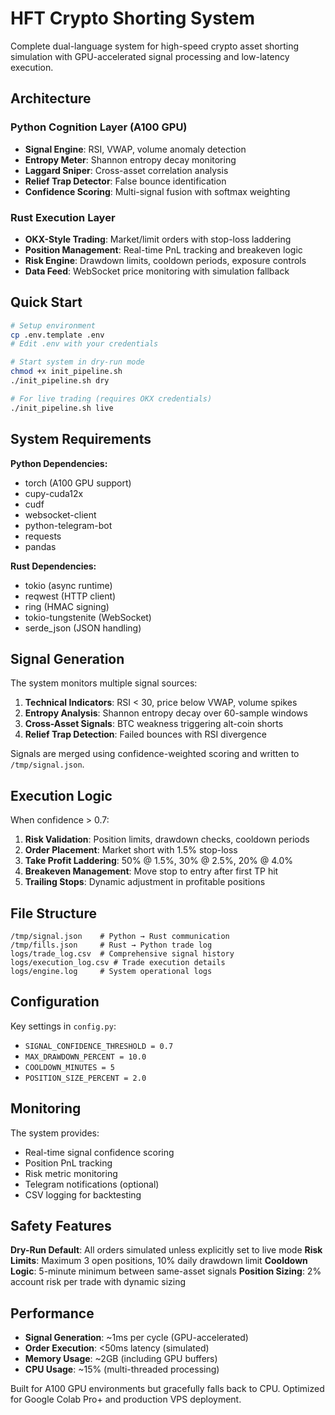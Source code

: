 # HFT Crypto Shorting System

Complete dual-language system for high-speed crypto asset shorting simulation with GPU-accelerated signal processing and low-latency execution.

## Architecture

### Python Cognition Layer (A100 GPU)
- **Signal Engine**: RSI, VWAP, volume anomaly detection
- **Entropy Meter**: Shannon entropy decay monitoring  
- **Laggard Sniper**: Cross-asset correlation analysis
- **Relief Trap Detector**: False bounce identification
- **Confidence Scoring**: Multi-signal fusion with softmax weighting

### Rust Execution Layer
- **OKX-Style Trading**: Market/limit orders with stop-loss laddering
- **Position Management**: Real-time PnL tracking and breakeven logic
- **Risk Engine**: Drawdown limits, cooldown periods, exposure controls
- **Data Feed**: WebSocket price monitoring with simulation fallback

## Quick Start

```bash
# Setup environment
cp .env.template .env
# Edit .env with your credentials

# Start system in dry-run mode
chmod +x init_pipeline.sh
./init_pipeline.sh dry

# For live trading (requires OKX credentials)
./init_pipeline.sh live
```

## System Requirements

**Python Dependencies:**
- torch (A100 GPU support)
- cupy-cuda12x
- cudf  
- websocket-client
- python-telegram-bot
- requests
- pandas

**Rust Dependencies:**
- tokio (async runtime)
- reqwest (HTTP client)
- ring (HMAC signing)
- tokio-tungstenite (WebSocket)
- serde_json (JSON handling)

## Signal Generation

The system monitors multiple signal sources:

1. **Technical Indicators**: RSI < 30, price below VWAP, volume spikes
2. **Entropy Analysis**: Shannon entropy decay over 60-sample windows  
3. **Cross-Asset Signals**: BTC weakness triggering alt-coin shorts
4. **Relief Trap Detection**: Failed bounces with RSI divergence

Signals are merged using confidence-weighted scoring and written to `/tmp/signal.json`.

## Execution Logic

When confidence > 0.7:
1. **Risk Validation**: Position limits, drawdown checks, cooldown periods
2. **Order Placement**: Market short with 1.5% stop-loss
3. **Take Profit Laddering**: 50% @ 1.5%, 30% @ 2.5%, 20% @ 4.0%
4. **Breakeven Management**: Move stop to entry after first TP hit
5. **Trailing Stops**: Dynamic adjustment in profitable positions

## File Structure

```
/tmp/signal.json    # Python → Rust communication
/tmp/fills.json     # Rust → Python trade log
logs/trade_log.csv  # Comprehensive signal history
logs/execution_log.csv # Trade execution details
logs/engine.log     # System operational logs
```

## Configuration

Key settings in `config.py`:
- `SIGNAL_CONFIDENCE_THRESHOLD = 0.7`
- `MAX_DRAWDOWN_PERCENT = 10.0`
- `COOLDOWN_MINUTES = 5`
- `POSITION_SIZE_PERCENT = 2.0`

## Monitoring

The system provides:
- Real-time signal confidence scoring
- Position PnL tracking
- Risk metric monitoring  
- Telegram notifications (optional)
- CSV logging for backtesting

## Safety Features

**Dry-Run Default**: All orders simulated unless explicitly set to live mode
**Risk Limits**: Maximum 3 open positions, 10% daily drawdown limit
**Cooldown Logic**: 5-minute minimum between same-asset signals
**Position Sizing**: 2% account risk per trade with dynamic sizing

## Performance

- **Signal Generation**: ~1ms per cycle (GPU-accelerated)
- **Order Execution**: <50ms latency (simulated)
- **Memory Usage**: ~2GB (including GPU buffers)
- **CPU Usage**: ~15% (multi-threaded processing)

Built for A100 GPU environments but gracefully falls back to CPU. Optimized for Google Colab Pro+ and production VPS deployment.